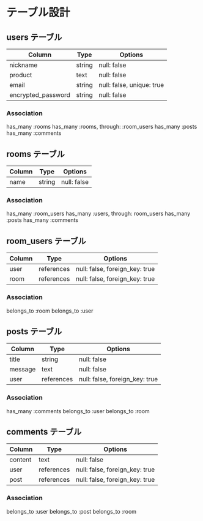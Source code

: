 # テーブル設計

## users テーブル

| Column             | Type   | Options                   |
| ------------------ | ------ | ------------------------- |
| nickname           | string | null: false               |
| product            | text   | null: false               |
| email              | string | null: false, unique: true |
| encrypted_password | string | null: false               |  

### Association

  has_many :rooms
  has_many :rooms, through: :room_users
  has_many :posts
  has_many :comments

## rooms テーブル

| Column | Type   | Options     |
| ------ | ------ | ----------- | 
| name   | string | null: false |

### Association

  has_many :room_users
  has_many :users, through: room_users
  has_many :posts
  has_many :comments

## room_users テーブル

| Column | Type       | Options                        |
| ------ | ---------- | ------------------------------ |
| user   | references | null: false, foreign_key: true |
| room   | references | null: false, foreign_key: true |

### Association

  belongs_to :room
  belongs_to :user

## posts テーブル

| Column  | Type       | Options                        |
| ------- | ---------- | ------------------------------ |
| title   | string     | null: false                    |
| message | text       | null: false                    |
| user    | references | null: false, foreign_key: true |

### Association
  
  has_many :comments
  belongs_to :user
  belongs_to :room
  
## comments テーブル

| Column  | Type       | Options                        |    
| ------- | ---------- | ------------------------------ |
| content | text       | null: false                    |
| user    | references | null: false, foreign_key: true |       
| post    | references | null: false, foreign_key: true |

### Association

  belongs_to :user
  belongs_to :post
  belongs_to :room